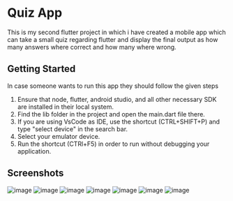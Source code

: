 # Quiz App

This is my second flutter project in which i have created a mobile app which can take a small quiz regarding flutter and display the final output as how many answers where correct and how many where wrong.

## Getting Started

In case someone wants to run this app they should follow the given steps

1. Ensure that node, flutter, android studio, and all other necessary SDK are installed in their local system.
2. Find the lib folder in the project and open the main.dart file there.
3. If you are using VsCode as IDE, use the shortcut (CTRL+SHIFT+P) and type "select device" in the search bar.
4. Select your emulator device.
5. Run the shortcut (CTRl+F5) in order to run without debugging your application.

## Screenshots

![image](https://github.com/mihirsingh3838/quiz_app/assets/65151332/b2ffad60-f987-4037-91ad-350b37b18324)
![image](https://github.com/mihirsingh3838/quiz_app/assets/65151332/6af8aed6-aba5-4578-8d68-928dc146d175)
![image](https://github.com/mihirsingh3838/quiz_app/assets/65151332/7ca5f85d-e68f-4139-a9c0-26b018ce9dc1)
![image](https://github.com/mihirsingh3838/quiz_app/assets/65151332/3f7a9707-7714-47a9-a115-c6f7cb5fd577)
![image](https://github.com/mihirsingh3838/quiz_app/assets/65151332/196d7896-7198-44fc-8ae1-749cee3bef07)
![image](https://github.com/mihirsingh3838/quiz_app/assets/65151332/34389aa2-235b-4b51-8df6-7063ef02ca37)
![image](https://github.com/mihirsingh3838/quiz_app/assets/65151332/198ad40d-f5fe-4cff-bf2f-1712b40be352)
